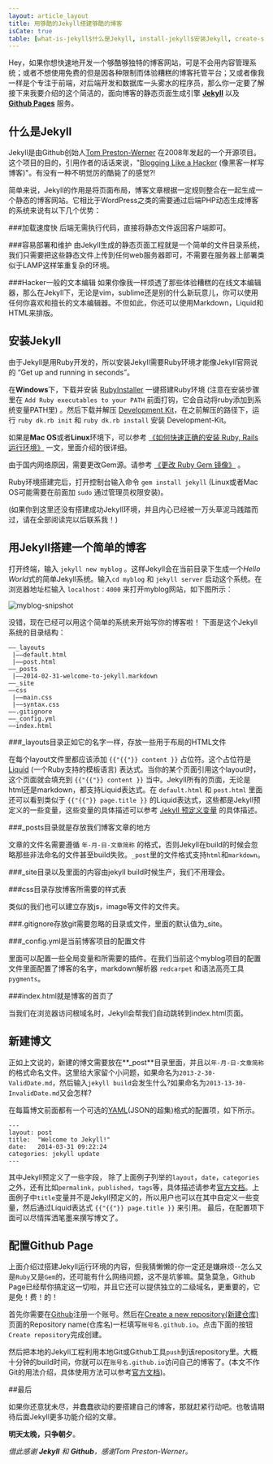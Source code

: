 ```yaml
---
layout: article_layout
title: 用够酷的Jekyll搭建够酷的博客
isCate: true
table: [what-is-jekyll$什么是Jekyll, install-jekyll$安装Jekyll, create-sample$用Jekyll搭建一个简单的博客, new-artist$新建博文, configure-github-page$配置Github Page]
---
```


Hey，如果你想快速地开发一个够酷够独特的博客网站，可是不会用内容管理系统；或者不想使用免费的但是因各种限制而体验糟糕的博客托管平台；又或者像我一样是个专注于前端，对后端开发和数据库一头雾水的程序员，那么你一定要了解接下来我要介绍的这个简洁的，面向博客的静态页面生成引擎 [**Jekyll**](http://jekyllrb.com/) 以及 [**Github Pages**](http://pages.github.com/) 服务。

<h2 id="what-is-jekyll">什么是Jekyll</h2>

Jekyll是由Github创始人[Tom Preston-Werner](http://tom.preston-werner.com/) 在2008年发起的一个开源项目。这个项目的目的，引用作者的话话来说，&quot;[Blogging Like a Hacker](http://tom.preston-werner.com/2008/11/17/blogging-like-a-hacker.html) (像黑客一样写博客)&quot;。有没有一种不明觉厉的酷毙了的感觉?!<!--more-->

简单来说，Jekyll的作用是将页面布局，博客文章根据一定规则整合在一起生成一个静态的博客网站。它相比于WordPress之类的需要通过后端PHP动态生成博客的系统来说有以下几个优势：

###加载速度快
后端无需执行代码，直接将静态文件返回客户端即可。

###容易部署和维护
由Jekyll生成的静态页面工程就是一个简单的文件目录系统，我们只需要把这些静态文件上传到任何web服务器即可，不需要在服务器上部署类似于LAMP这样笨重复杂的环境。

###Hacker一般的文本编辑
如果你像我一样烦透了那些体验糟糕的在线文本编辑器，那么在Jekyll下，无论是vim，sublime还是别的什么新玩意儿，你可以使用任何你喜欢和擅长的文本编辑器。不但如此，你还可以使用Markdown，Liquid和HTML来排版。

<h2 id="install-jekyll">安装Jekyll</h2>

由于Jekyll是用Ruby开发的，所以安装Jekyll需要Ruby环境才能像Jekyll官网说的 “Get up and running in seconds”。

在**Windows**下，下载并安装 [RubyInstaller](http://rubyinstaller.org/) 一键搭建Ruby环境  (注意在安装步骤里在 `Add Ruby executables to your PATH` 前面打钩，它会自动将ruby添加到系统变量PATH里) 。然后下载并解压 [Development Kit](http://rubyinstaller.org/downloads/)，在之前解压的路径下，运行 `ruby dk.rb init` 和 `ruby dk.rb install` 安装 Development-Kit。

如果是**Mac OS**或者**Linux**环境下，可以参考 [《如何快速正确的安装 Ruby, Rails 运行环境》](http://ruby-china.org/wiki/install_ruby_guide) 一文，里面介绍的很详细。

由于国内网络原因，需要更改Gem源。请参考 [《更改 Ruby Gem 镜像》](http://ruby.taobao.org/) 。

Ruby环境搭建完后，打开控制台输入命令 `gem install jekyll` (Linux或者Mac OS可能需要在前面加 `sudo` 通过管理员权限安装)。

(如果你到这里还没有搭建成功Jekyll环境，并且内心已经被一万头草泥马践踏而过，请在全部阅读完以后联系我！)

<h2 id="create-sample">用Jekyll搭建一个简单的博客</h2>

打开终端，输入 `jekyll new myblog` 。这样Jekyll会在当前目录下生成一个*Hello World*式的简单Jekyll系统。输入`cd myblog` 和 `jekyll server` 启动这个系统。在浏览器地址栏输入 `localhost：4000` 来打开myblog网站，如下图所示：

![myblog-snipshot]({{site.baseurl}}image/snipshot/simple-blog.PNG)

没错，现在已经可以用这个简单的系统来开始写你的博客啦！
下面是这个Jekyll系统的目录结构：

~~~
——_layouts
 |——default.html
 |——post.html
——_posts
 |——2014-02-31-welcome-to-jekyll.markdown
——_site
——css
 |——main.css
 |——syntax.css
——.gitignore
——_config.yml
——index.html
~~~

###\_layouts目录正如它的名字一样，存放一些用于布局的HTML文件

在每个layout文件里都应该添加 `{{"{{"}} content }}` 占位符。这个占位符是[Liquid](https://github.com/Shopify/liquid) (一个Ruby支持的模板语言) 表达式。当你的某个页面引用这个layout时，这个页面就会填充到 `{{"{{"}} content }}` 当中。Jekyll所有的页面，无论是html还是markdown，都支持Liquid表达式。在 `default.html` 和 `post.html` 里面还可以看到类似于 `{{"{{"}} page.title }}` 的Liquid表达式，这些都是Jekyll预定义的一些变量，这些变量的具体描述可以参考 [Jekyll 预定义变量](http://jekyllrb.com/docs/variables/) 的具体描述。

###\_posts目录就是存放我们博客文章的地方

文章的文件名需要遵循 `年-月-日-文章简称` 的格式，否则Jekyll在build的时候会忽略那些非法命名的文件甚至build失败。`_post`里的文件格式支持`html`和`markdown`。

###\_site目录以及里面的内容由jekyll build时候生产，我们不用理会。

###css目录存放博客所需要的样式表

类似的我们也可以建立存放js，image等文件的文件夹。

###.gitignore存放git需要忽略的目录或文件，里面的默认值为_site。

###\_config.yml是当前博客项目的配置文件

里面可以配置一些全局变量和所需要的插件。在我们当前这个myblog项目的配置文件里面配置了博客的名字，markdown解析器 `redcarpet` 和语法高亮工具 `pygments`。

###index.html就是博客的首页了

当我们在浏览器访问根域名时，Jekyll会帮我们自动跳转到index.html页面。

<h2 id="new-artist">新建博文</h2>

正如上文说的，新建的博文需要放在**\_post**目录里面，并且以`年-月-日-文章简称`的格式命名文件。这里给大家留个小问题，如果命名为`2013-2-30-ValidDate.md`，然后输入`jekyll build`会发生什么?如果命名为`2013-13-30-InvalidDate.md`又会怎样?

在每篇博文前面都有一个可选的[YAML](http://zh.wikipedia.org/zh-cn/YAML)(JSON的超集)格式的配置项，如下所示。

~~~
---
layout: post
title:  "Welcome to Jekyll!"
date:   2014-03-31 09:22:24
categories: jekyll update
---
~~~

其中Jekyll预定义了一些字段， 除了上面例子列举的`layout`，`date`，`categories`之外，还有比如`permalink`，`published`，`tags`等，具体描述请参考[官方文档](http://jekyllrb.com/docs/frontmatter/)。上面例子中`title`变量并不是Jekyll预定义的，所以用户也可以在其中自定义一些变量，然后通过Liquid表达式 `{{"{{"}} page.title }}` 来引用。
最后，在配置项下面可以尽情挥洒笔墨来撰写博文了。

<h2 id="configure-github-page">配置Github Page</h2>

上面介绍过搭建Jekyll运行环境的内容，但我猜懒懒的你一定还是嫌麻烦--怎么又是`Ruby`又是`Gem`的，还可能有什么网络问题，这不是坑爹嘛。莫急莫急，Github Page已经帮你搞定这一切啦，并且它还可以提供独立的二级域名，更重要的，它是免！费！的！

首先你需要在[Github](https://github.com/)注册一个账号。然后在[Create a new repository(新建仓库)](https://github.com/new)页面的Repository name(仓库名)一栏填写`账号名.github.io`。点击下面的按钮`Create repository`完成创建。

然后把本地的Jekyll工程利用本地Git或Github工具`push`到该repository里。大概十分钟的build时间，你就可以在`账号名.github.io`访问自己的博客了。(本文不作Git的用法介绍，具体使用方法可以参考[官方文档](http://git-scm.com/documentation))。

##最后

如果你还意犹未尽，并蠢蠢欲动的要搭建自己的博客，那就赶紧行动吧。也敬请期待后面Jekyll更多功能介绍的文章。

**明天太晚，只争朝夕**。

*借此感谢 **Jekyll** 和 **Github**，感谢Tom Preston-Werner。*
